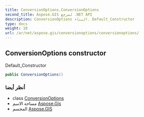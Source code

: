 ```yaml
---
title: ConversionOptions.ConversionOptions
second_title: Aspose.GIS لمرجع .NET API
description: ConversionOptions البناء. Default_Constructor
type: docs
weight: 10
url: /ar/net/aspose.gis/conversionoptions/conversionoptions/
---
```

## ConversionOptions constructor

Default_Constructor

```csharp
public ConversionOptions()
```

### أنظر أيضا

* class [ConversionOptions](../)
* مساحة الاسم [Aspose.Gis](../../conversionoptions/)
* المجسم [Aspose.GIS](../../../)


